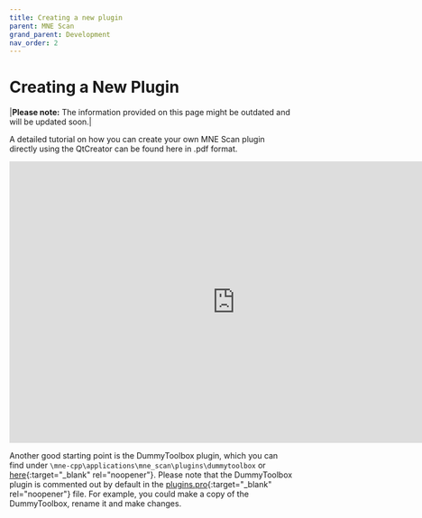 ```yaml
---
title: Creating a new plugin
parent: MNE Scan
grand_parent: Development
nav_order: 2
---
```

# Creating a New Plugin

|**Please note:** The information provided on this page might be outdated and will be updated soon.|

A detailed tutorial on how you can create your own MNE Scan plugin directly using the QtCreator can be found here in .pdf format.

<embed src="http://lorenzesch.de/mne-cpp/Creating_a_Plugin.pdf" width="800px" height="500px" type="application/pdf" />

Another good starting point is the DummyToolbox plugin, which you can find under `\mne-cpp\applications\mne_scan\plugins\dummytoolbox` or [here](https://github.com/mne-tools/mne-cpp/tree/main/applications/mne_scan/plugins/dummytoolbox){:target="_blank" rel="noopener"}. Please note that the DummyToolbox plugin is commented out by default in the [plugins.pro](https://github.com/mne-tools/mne-cpp/blob/main/applications/mne_scan/plugins/plugins.pro){:target="_blank" rel="noopener"} file. For example, you could make a copy of the DummyToolbox, rename it and make changes.
